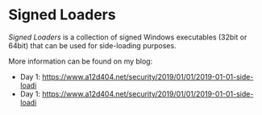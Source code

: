 Signed Loaders
==============

*Signed Loaders* is a collection of signed Windows executables (32bit or 64bit) that can be used for side-loading purposes.

More information can be found on my blog: 

- Day 1: https://www.a12d404.net/security/2019/01/01/2019-01-01-side-loadi
- Day 1: https://www.a12d404.net/security/2019/01/01/2019-01-01-side-loadi
